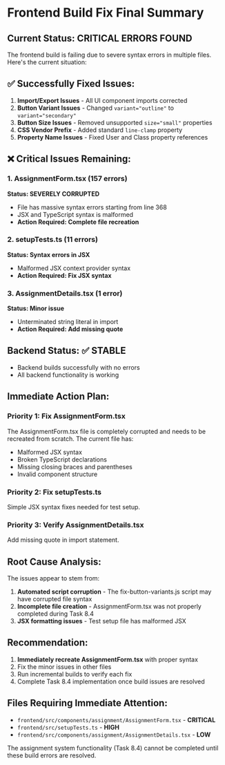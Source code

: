 # Frontend Build Fix Final Summary

## Current Status: CRITICAL ERRORS FOUND

The frontend build is failing due to severe syntax errors in multiple files. Here's the current situation:

## ✅ Successfully Fixed Issues:
1. **Import/Export Issues** - All UI component imports corrected
2. **Button Variant Issues** - Changed `variant="outline"` to `variant="secondary"`
3. **Button Size Issues** - Removed unsupported `size="small"` properties
4. **CSS Vendor Prefix** - Added standard `line-clamp` property
5. **Property Name Issues** - Fixed User and Class property references

## ❌ Critical Issues Remaining:

### 1. AssignmentForm.tsx (157 errors)
**Status: SEVERELY CORRUPTED**
- File has massive syntax errors starting from line 368
- JSX and TypeScript syntax is malformed
- **Action Required: Complete file recreation**

### 2. setupTests.ts (11 errors)
**Status: Syntax errors in JSX**
- Malformed JSX context provider syntax
- **Action Required: Fix JSX syntax**

### 3. AssignmentDetails.tsx (1 error)
**Status: Minor issue**
- Unterminated string literal in import
- **Action Required: Add missing quote**

## Backend Status: ✅ STABLE
- Backend builds successfully with no errors
- All backend functionality is working

## Immediate Action Plan:

### Priority 1: Fix AssignmentForm.tsx
The AssignmentForm.tsx file is completely corrupted and needs to be recreated from scratch. The current file has:
- Malformed JSX syntax
- Broken TypeScript declarations
- Missing closing braces and parentheses
- Invalid component structure

### Priority 2: Fix setupTests.ts
Simple JSX syntax fixes needed for test setup.

### Priority 3: Verify AssignmentDetails.tsx
Add missing quote in import statement.

## Root Cause Analysis:
The issues appear to stem from:
1. **Automated script corruption** - The fix-button-variants.js script may have corrupted file syntax
2. **Incomplete file creation** - AssignmentForm.tsx was not properly completed during Task 8.4
3. **JSX formatting issues** - Test setup file has malformed JSX

## Recommendation:
1. **Immediately recreate AssignmentForm.tsx** with proper syntax
2. Fix the minor issues in other files
3. Run incremental builds to verify each fix
4. Complete Task 8.4 implementation once build issues are resolved

## Files Requiring Immediate Attention:
- `frontend/src/components/assignment/AssignmentForm.tsx` - **CRITICAL**
- `frontend/src/setupTests.ts` - **HIGH**
- `frontend/src/components/assignment/AssignmentDetails.tsx` - **LOW**

The assignment system functionality (Task 8.4) cannot be completed until these build errors are resolved.